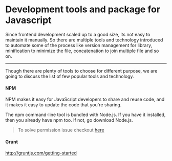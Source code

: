 # Development tools and package for Javascript

Since frontend development scaled up to a good size, its not easy to maintain it manually. So there are multiple tools and technology introduced to automate some of the process like version management for library, minification to minimize the file, concatenation to join multiple file and so on.


----------


Though there are plenty of tools to choose for different purpose, we are going to discuss the list of few popular tools and technology.

#### <i class="icon-file"></i> NPM

NPM makes it easy for JavaScript developers to share and reuse code, and it makes it easy to update the code that you're sharing.

The npm command-line tool is bundled with Node.js. If you have it installed, then you already have npm too. If not, go download Node.js.

> To solve permission issue checkout [here](https://docs.npmjs.com/getting-started/fixing-npm-permissions)

#### <i class="icon-file"></i> Grunt

http://gruntjs.com/getting-started
